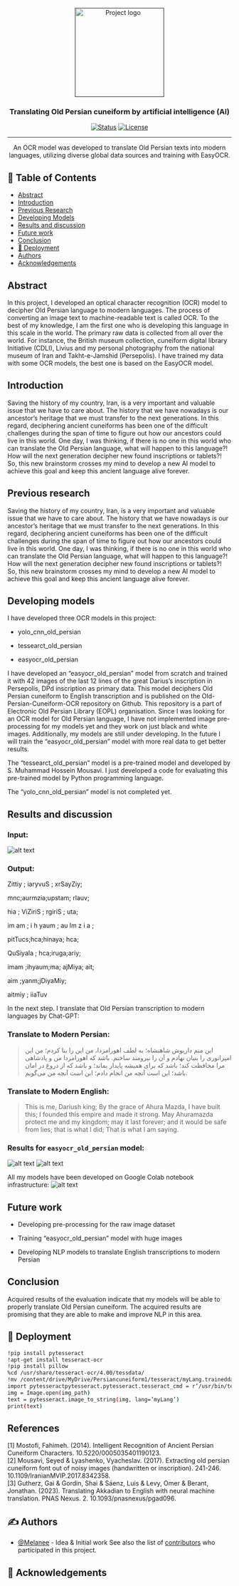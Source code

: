 <p align="center">
  <a href="" rel="noopener">
 <img width=200px height=200px src="https://avatars.githubusercontent.com/u/173536817?s=200&v=4" alt="Project logo"></a>
</p>

<h3 align="center">Translating Old Persian cuneiform by artificial intelligence (AI)</h3>

<div align="center">

  [![Status](https://img.shields.io/badge/status-active-success.svg)]() 
  [![License](https://img.shields.io/badge/license-MIT-blue.svg)](/LICENSE)

</div>

---

<p align="center">An OCR model was developed to translate Old Persian texts into modern languages, utilizing diverse global data sources and training with EasyOCR.
    <br> 
</p>

## 📝 Table of Contents
- [Abstract](#abstract)
- [Introduction](#introduction)
- [Previous Research](#previousResearch)
- [Developing Models](#developingModels)
- [Results and discussion](#ResultsAndDiscussion)
- [Future work](#futureWork)
- [Conclusion](#conclusion)
- [🚀 Deployment](#deployment)
- [Authors](#authors)
- [Acknowledgements](#acknowledgements)



## Abstract  <a name = "abstract"></a>
In this project, I developed an optical character recognition (OCR) model to decipher Old Persian language to modern languages. The process of converting an image text to machine-readable text is called OCR. To the best of my knowledge, I am the first one who is developing this language in this scale in the world. The primary raw data is collected from all over the world. For instance, the British museum collection, cuneiform digital library Initiative (CDLI), Livius and my personal photography from the national museum of Iran and Takht-e-Jamshid (Persepolis). I have trained my data with some OCR models, the best one is based on the EasyOCR model.

## Introduction <a name = "introduction"></a>
Saving the history of my country, Iran, is a very important and valuable issue that we have to care about. The history that we have nowadays is our ancestor’s heritage that we must transfer to the next generations. In this regard, deciphering ancient cuneiforms has been one of the difficult challenges during the span of time to figure out how our ancestors could live in this world. One day, I was thinking, if there is no one in this world who can translate the Old Persian language, what will happen to this language?! How will the next generation decipher new found inscriptions or tablets?! So, this new brainstorm crosses my mind to develop a new AI model to achieve this goal and keep this ancient language alive forever.

## Previous research <a name = "previousResearch"></a>
Saving the history of my country, Iran, is a very important and valuable issue that we have to care about. The history that we have nowadays is our ancestor’s heritage that we must transfer to the next generations. In this regard, deciphering ancient cuneiforms has been one of the difficult challenges during the span of time to figure out how our ancestors could live in this world. One day, I was thinking, if there is no one in this world who can translate the Old Persian language, what will happen to this language?! How will the next generation decipher new found inscriptions or tablets?! So, this new brainstorm crosses my mind to develop a new AI model to achieve this goal and keep this ancient language alive forever.

## Developing models <a name = "developingModels"></a>
I have developed three OCR models in this project:

- yolo_cnn_old_persian

- tessearct_old_persian

- easyocr_old_persian

I have developed an “easyocr_old_persian” model from scratch and trained it with 42 images of the last 12 lines of the great Darius’s inscription in Persepolis, DPd inscription as primary data. This model deciphers Old Persian cuneiform to English transcription and is published on the Old-Persian-Cuneiform-OCR repository on Github. This repository is a part of Electronic Old Persian Library (EOPL) organisation. Since I was looking for an OCR model for Old Persian language, I have not implemented image pre-processing for my models yet and they work on just black and white images. Additionally, my models are still under developing. In the future I will train the “easyocr_old_persian” model with more real data to get better results.

The “tessearct_old_persian” model is a pre-trained model and developed by S. Muhammad Hossein Mousavi. I just developed a code for evaluating this pre-trained model by Python programming language.

The “yolo_cnn_old_persian” model is not completed yet.

## Results and discussion <a name = "ResultsAndDiscussion"></a>
### Input:
![alt text](https://miro.medium.com/v2/resize:fit:786/format:webp/1*ORJ4H_KcJnDjO90psa8qrg.png)

### Output:
Zittiy ; iaryvuS ; xrSayZiy;

mnc;aurmzia;upstam; rlauv;

hia ; ViZiriS ; rgiriS ; uta;

im am ; i h yaum ; au lm z i a ;

pitTucs;hca;hinaya; hca;

QuSiyala ; hca;iruga;ariy;

imam ;ihyaum;ma; ajMiya; ait;

aim ;yanm;jDiyaMiy;

aitmiy ; iiaTuv

In the next step. I translate that Old Persian transcription to modern languages by Chat-GPT:
### Translate to Modern Persian:
> این منم داریوش شاهنشاه؛ به لطف اهورامزدا، من این را بنا کردم؛ من این امپراتوری را بنیان نهادم و آن را نیرومند ساختم. باشد که اهورامزدا من و پادشاهی مرا محافظت کند؛ باشد که برای همیشه پایدار بماند؛ و باشد که از دروغ در امان باشد؛ این است آنچه من انجام دادم؛
این است آنچه من می‌گویم.


### Translate to Modern English:
>This is me, Dariush king; By the grace of Ahura Mazda, I have built this; I founded this empire and made it strong. May Ahuramazda protect me and my kingdom; may it last forever; and it would be safe from lies; that is what I did;
That is what I am saying.

### Results for `easyocr_old_persian` model:
![alt text](https://miro.medium.com/v2/resize:fit:640/format:webp/1*9cHKJkL3o4Bwhqa5_I0MHw.png)
![alt text](https://miro.medium.com/v2/resize:fit:640/format:webp/1*9cHKJkL3o4Bwhqa5_I0MHw.png)

All my models have been developed on Google Colab notebook infrastructure:
![alt text](https://miro.medium.com/v2/resize:fit:640/format:webp/1*9cHKJkL3o4Bwhqa5_I0MHw.png)

## Future work <a name = "futureWork"></a>
- Developing pre-processing for the raw image dataset

- Training “easyocr_old_persian” model with huge images

- Developing NLP models to translate English transcriptions to modern Persian
  
## Conclusion <a name = "conclusion"></a>
Acquired results of the evaluation indicate that my models will be able to properly translate Old Persian cuneiform. The acquired results are promising that they are able to make and improve NLP in this area.


## 🚀 Deployment <a name = "deployment"></a>
```bash
!pip install pytesseract
!apt-get install tesseract-ocr
!pip install pillow
%cd /usr/share/tesseract-ocr/4.00/tessdata/
!mv /content/drive/MyDrive/Persiancuneiform1/tesseract/myLang.traineddata /usr/share/tesseract-ocr/4.00/tessdatafrom PIL import Image
import pytesseractpytesseract.pytesseract.tesseract_cmd = r’/usr/bin/tesseract’img_path =’/content/drive/MyDrive/Persiancuneiform1/DPd.png’
img = Image.open(img_path)
text = pytesseract.image_to_string(img, lang=’myLang’)
print(text)
```
## References <a name = "references"></a>
<a id="1">[1]</a> 
Mostofi, Fahimeh. (2014). Intelligent Recognition of Ancient Persian Cuneiform Characters. 10.5220/0005035401190123. 
<br>
<a id="2">[2]</a> 
Mousavi, Seyed & Lyashenko, Vyacheslav. (2017). Extracting old persian cuneiform font out of noisy images (handwritten or inscription). 241-246. 10.1109/IranianMVIP.2017.8342358. 
<br>
<a id="3">[3]</a> 
Gutherz, Gai & Gordin, Shai & Sáenz, Luis & Levy, Omer & Berant, Jonathan. (2023). Translating Akkadian to English with neural machine translation. PNAS Nexus. 2. 10.1093/pnasnexus/pgad096. 

## ✍️ Authors <a name = "authors"></a>
- [@Melanee](https://github.com/Melanee-Melanee) - Idea & Initial work
See also the list of [contributors](https://github.com/orgs/Electronic-Old-Persian-Library/people) who participated in this project.

## 🎉 Acknowledgements <a name = "acknowledgements"></a>

